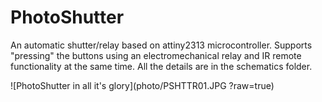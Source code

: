 # PhotoShutter
An automatic shutter/relay based on attiny2313 microcontroller. Supports "pressing" the buttons using an electromechanical relay and IR remote functionality at the same time. All the details are in the schematics folder.

![PhotoShutter in all it's glory](photo/PSHTTR01.JPG ?raw=true)
